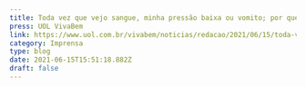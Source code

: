 ```yaml
---
title: Toda vez que vejo sangue, minha pressão baixa ou vomito; por que será?
press: UOL VivaBem
link: https://www.uol.com.br/vivabem/noticias/redacao/2021/06/15/toda-vez-que-vejo-sangue-minha-pressao-baixa-ou-vomito-por-que-sera.htm
category: Imprensa
type: blog
date: 2021-06-15T15:51:18.882Z
draft: false
---
```

